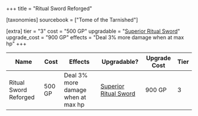 +++
title = "Ritual Sword Reforged"

[taxonomies]
sourcebook = ["Tome of the Tarnished"]

[extra]
tier = "3"
cost = "500 GP"
upgradable = "[Superior Ritual Sword](@/items/talismans/Superior-Ritual-Sword.md)"
upgrade_cost = "900 GP"
effects = "Deal 3% more damage when at max hp"
+++

| Name                          | Cost    | Effects                                                                                           | Upgradable? | Upgrade Cost | Tier |
| ----------------------------- | ------- | ----------------------------------------------------------------------------------------------- | ----------- | ------------ | ---- |
| Ritual Sword Reforged | 500 GP | Deal 3% more damage when at max hp | [Superior Ritual Sword](@/items/talismans/Superior-Ritual-Sword.md) | 900 GP | 3 |
